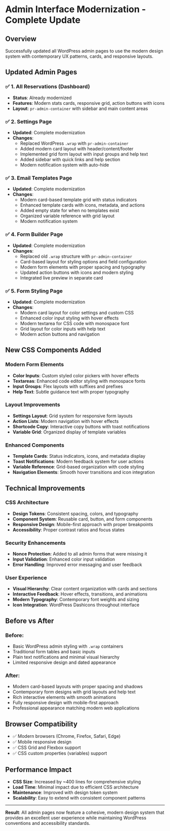 # Admin Interface Modernization - Complete Update

## Overview

Successfully updated all WordPress admin pages to use the modern design system with contemporary UX patterns, cards, and responsive layouts.

## Updated Admin Pages

### ✅ 1. All Reservations (Dashboard)

- **Status**: Already modernized
- **Features**: Modern stats cards, responsive grid, action buttons with icons
- **Layout**: `pr-admin-container` with sidebar and main content areas

### ✅ 2. Settings Page

- **Updated**: Complete modernization
- **Changes**:
  - Replaced WordPress `.wrap` with `pr-admin-container`
  - Added modern card layout with header/content/footer
  - Implemented grid form layout with input groups and help text
  - Added sidebar with quick links and help section
  - Modern notification system with auto-hide

### ✅ 3. Email Templates Page

- **Updated**: Complete modernization
- **Changes**:
  - Modern card-based template grid with status indicators
  - Enhanced template cards with icons, metadata, and actions
  - Added empty state for when no templates exist
  - Organized variable reference with grid layout
  - Modern notification system

### ✅ 4. Form Builder Page

- **Updated**: Complete modernization
- **Changes**:
  - Replaced old `.wrap` structure with `pr-admin-container`
  - Card-based layout for styling options and field configuration
  - Modern form elements with proper spacing and typography
  - Updated action buttons with icons and modern styling
  - Integrated live preview in separate card

### ✅ 5. Form Styling Page

- **Updated**: Complete modernization
- **Changes**:
  - Modern card layout for color settings and custom CSS
  - Enhanced color input styling with hover effects
  - Modern textarea for CSS code with monospace font
  - Grid layout for color inputs with help text
  - Modern action buttons and navigation

## New CSS Components Added

### Modern Form Elements

- **Color Inputs**: Custom styled color pickers with hover effects
- **Textareas**: Enhanced code editor styling with monospace fonts
- **Input Groups**: Flex layouts with suffixes and prefixes
- **Help Text**: Subtle guidance text with proper typography

### Layout Improvements

- **Settings Layout**: Grid system for responsive form layouts
- **Action Lists**: Modern navigation with hover effects
- **Shortcode Copy**: Interactive copy buttons with toast notifications
- **Variable Grid**: Organized display of template variables

### Enhanced Components

- **Template Cards**: Status indicators, icons, and metadata display
- **Toast Notifications**: Modern feedback system for user actions
- **Variable Reference**: Grid-based organization with code styling
- **Navigation Elements**: Smooth hover transitions and icon integration

## Technical Improvements

### CSS Architecture

- **Design Tokens**: Consistent spacing, colors, and typography
- **Component System**: Reusable card, button, and form components
- **Responsive Design**: Mobile-first approach with proper breakpoints
- **Accessibility**: Proper contrast ratios and focus states

### Security Enhancements

- **Nonce Protection**: Added to all admin forms that were missing it
- **Input Validation**: Enhanced color input validation
- **Error Handling**: Improved error messaging and user feedback

### User Experience

- **Visual Hierarchy**: Clear content organization with cards and sections
- **Interactive Feedback**: Hover effects, transitions, and animations
- **Modern Typography**: Contemporary font weights and sizing
- **Icon Integration**: WordPress Dashicons throughout interface

## Before vs After

### Before:

- Basic WordPress admin styling with `.wrap` containers
- Traditional form tables and basic inputs
- Plain text notifications and minimal visual hierarchy
- Limited responsive design and dated appearance

### After:

- Modern card-based layouts with proper spacing and shadows
- Contemporary form designs with grid layouts and help text
- Rich interactive elements with smooth animations
- Fully responsive design with mobile-first approach
- Professional appearance matching modern web applications

## Browser Compatibility

- ✅ Modern browsers (Chrome, Firefox, Safari, Edge)
- ✅ Mobile responsive design
- ✅ CSS Grid and Flexbox support
- ✅ CSS custom properties (variables) support

## Performance Impact

- **CSS Size**: Increased by ~400 lines for comprehensive styling
- **Load Time**: Minimal impact due to efficient CSS architecture
- **Maintenance**: Improved with design token system
- **Scalability**: Easy to extend with consistent component patterns

---

**Result**: All admin pages now feature a cohesive, modern design system that provides an excellent user experience while maintaining WordPress conventions and accessibility standards.
